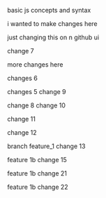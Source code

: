 basic js concepts and syntax

i wanted to make changes here

just changing this on n github ui

change 7

more changes here

changes 6

changes 5
change 9

change 8
change 10

change 11

change 12

branch feature_1 change 13

feature 1b change 15

feature 1b change 21

feature 1b change 22
